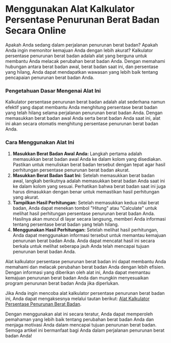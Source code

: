 Menggunakan Alat Kalkulator Persentase Penurunan Berat Badan Secara Online
==========================================================================

Apakah Anda sedang dalam perjalanan penurunan berat badan? Apakah Anda ingin memonitor kemajuan Anda dengan lebih akurat? Kalkulator persentase penurunan berat badan adalah alat yang berguna untuk membantu Anda melacak perubahan berat badan Anda. Dengan memahami hubungan antara berat badan awal, berat badan saat ini, dan persentase yang hilang, Anda dapat mendapatkan wawasan yang lebih baik tentang pencapaian penurunan berat badan Anda.

### Pengetahuan Dasar Mengenai Alat Ini

Kalkulator persentase penurunan berat badan adalah alat sederhana namun efektif yang dapat membantu Anda menghitung persentase berat badan yang telah hilang selama perjalanan penurunan berat badan Anda. Dengan memasukkan berat badan awal Anda serta berat badan Anda saat ini, alat ini akan secara otomatis menghitung persentase penurunan berat badan Anda.

### Cara Menggunakan Alat Ini

1. **Masukkan Berat Badan Awal Anda:** Langkah pertama adalah memasukkan berat badan awal Anda ke dalam kolom yang disediakan. Pastikan untuk menuliskan berat badan tersebut dengan tepat agar hasil perhitungan persentase penurunan berat badan akurat.
2. **Masukkan Berat Badan Saat Ini:** Setelah memasukkan berat badan awal, langkah berikutnya adalah memasukkan berat badan Anda saat ini ke dalam kolom yang sesuai. Perhatikan bahwa berat badan saat ini juga harus dimasukkan dengan benar untuk memastikan hasil perhitungan yang akurat.
3. **Tampilkan Hasil Perhitungan:** Setelah memasukkan kedua nilai berat badan, Anda dapat menekan tombol "Hitung" atau "Calculate" untuk melihat hasil perhitungan persentase penurunan berat badan Anda. Hasilnya akan muncul di layar secara langsung, memberi Anda informasi tentang persentase berat badan yang telah hilang.
4. **Menggunakan Hasil Perhitungan:** Setelah melihat hasil perhitungan, Anda dapat menggunakan informasi tersebut untuk memantau kemajuan penurunan berat badan Anda. Anda dapat mencatat hasil ini secara berkala untuk melihat seberapa jauh Anda telah mencapai tujuan penurunan berat badan Anda.

Alat kalkulator persentase penurunan berat badan ini dapat membantu Anda memahami dan melacak perubahan berat badan Anda dengan lebih efisien. Dengan informasi yang diberikan oleh alat ini, Anda dapat memantau kemajuan penurunan berat badan Anda dan mungkin menyesuaikan program penurunan berat badan Anda jika diperlukan.

Jika Anda ingin mencoba alat kalkulator persentase penurunan berat badan ini, Anda dapat mengaksesnya melalui tautan berikut: [Alat Kalkulator Persentase Penurunan Berat Badan](https://www.onlinecalculatorsfree.com/id/fitness/weight-loss-percentage-calculator.html).

Dengan menggunakan alat ini secara teratur, Anda dapat memperoleh pemahaman yang lebih baik tentang perubahan berat badan Anda dan menjaga motivasi Anda dalam mencapai tujuan penurunan berat badan. Semoga artikel ini bermanfaat bagi Anda dalam perjalanan penurunan berat badan Anda!